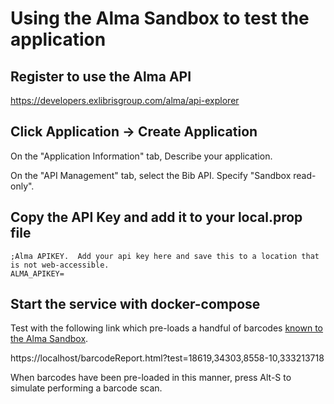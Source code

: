 # Using the Alma Sandbox to test the application

## Register to use the Alma API

https://developers.exlibrisgroup.com/alma/api-explorer

## Click Application -> Create Application

On the "Application Information" tab, Describe your application.

On the "API Management" tab, select the Bib API.  Specify "Sandbox read-only".

## Copy the API Key and add it to your local.prop file

    ;Alma APIKEY.  Add your api key here and save this to a location that is not web-accessible.
    ALMA_APIKEY=

## Start the service with docker-compose

Test with the following link which pre-loads a handful of barcodes [known to the Alma Sandbox](https://developers.exlibrisgroup.com/blog/Sample-IDs-for-running-Alma-API-on-the-Guest-Sandbox).

https://localhost/barcodeReport.html?test=18619,34303,8558-10,333213718

When barcodes have been pre-loaded in this manner, press Alt-S to simulate performing a barcode scan.
